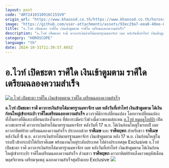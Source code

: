 ```yaml
---
layout: post
code: "ART2410310916C15SV9"
origin_url: "https://www.khaosod.co.th/https://www.khaosod.co.th/horoscope/news_9483745"
image: "https://github.com/user-attachments/assets/93ec29a7-eea0-40ee-814e-e9e7aeadadbd"
title: "อ.ไวท์ เปิดชะตา ราศีใด เงินเข้าตูมตาม ราศีใด เตรียมฉลองความสำเร็จ"
description: "อ.ไวท์ เปิดชะตา ราศี ดาวการเงินย้ายได้มาตรฐานมหาจักร เผย หลังวันที่เท่าไหร่ เงินเข้าตูมตาม ได้เงินก้อนใหญ่เข้ากระเป๋า ราศีใดเตรียมฉลองความสำเร็จ "
category: "HOROSCOPE"
language: "th"
date: 2024-10-31T11:39:57.665Z
---
```


# อ.ไวท์ เปิดชะตา ราศีใด เงินเข้าตูมตาม ราศีใด เตรียมฉลองความสำเร็จ

[![อ.ไวท์ เปิดชะตา ราศีใด เงินเข้าตูมตาม ราศีใด เตรียมฉลองความสำเร็จ](https://www.khaosod.co.th/wpapp/uploads/2024/10/Zodiac-horoscope.jpg "อ.ไวท์ เปิดชะตา ราศีใด เงินเข้าตูมตาม ราศีใด เตรียมฉลองความสำเร็จ")](https://www.khaosod.co.th/wpapp/uploads/2024/10/Zodiac-horoscope.jpg)

**อ.ไวท์ เปิดชะตา ราศี ดาวการเงินย้ายได้มาตรฐานมหาจักร เผย หลังวันที่เท่าไหร่ เงินเข้าตูมตาม ได้เงินก้อนใหญ่เข้ากระเป๋า ราศีใดเตรียมฉลองความสำเร็จ**
ดวงราศีมีการเปลี่ยนแปลง โดยอาจเปลี่ยนแปลงทั้งในทางที่ดีและเปลี่ยนแปลงในทาง ที่ต้องระมัดระวังช่วงนี้ดวงของแต่ละคน
[อ.ไวท์ หมอดูโอปป้า](https://www.facebook.com/photo?fbid=963901118464255&set=a.204741691046872&locale=th_TH) เปิดดวงชะตาราศี ดาวการเงินย้ายได้มาตรฐานมหาจักร หลังวันที่ 17 พ.ย. ได้เงินก้อนใหญ่ในรอบปี เผย ดาวอาทิตย์ย้าย เตรียมฉลองความสำเร็จ ประกอบด้วย **ราศีเมษ** และ **ราศีพฤษภ**
สำหรับชาว **ราศีเมษ** หลังวันที่ 6 พ.ย. ดาวการเงินย้ายได้มาตรฐานมหาจักร เงินเข้าตูมตาม หลัง 17 พ.ย. เงินก้อนใหญ่ในรอบปี เข้ากระเป๋าให้กับราศีเมษ พร้อมงานใหญ่ระดับประเทศ ไปต่างประเทศสุด Exclusive
อ.ไวท์ เปิดชะตา ราศี ดาวการเงินย้ายได้มาตรฐานมหาจักร เผย หลังวันที่เท่าไหร่ เงินเข้าตูมตาม ได้เงินก้อนใหญ่เข้ากระเป๋า ราศีใดเตรียมฉลองความสำเร็จ
ส่วนชาว **ราศีพฤษภ** ดาวอาทิตย์ย้ายเล็งดาวพฤหัสเดือน พฤศจิกายน เตรียมจุดพลุ ฉลองความสำเร็จสุดปังแบบ Exclusive
[![](https://www.khaosod.co.th/wpapp/uploads/2024/10/31-ดวง1.jpg)](https://www.khaosod.co.th/wpapp/uploads/2024/10/31-ดวง1.jpg)